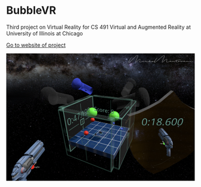 # BubbleVR
Third project on Virtual Reality for CS 491 Virtual and Augmented Reality at University of Illinois at Chicago

[Go to website of project](https://mmanto2.people.uic.edu/projects/BubbleVR.html)


![](media/image1.png)
